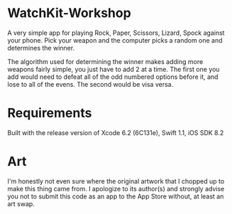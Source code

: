 # WatchKit-Workshop

A very simple app for playing Rock, Paper, Scissors, Lizard, Spock against your phone. Pick your weapon and the computer picks a random one and determines the winner.

The algorithm used for determining the winner makes adding more weapons fairly simple, you just have to add 2 at a time. The first one you add would need to defeat all of the odd numbered options before it, and lose to all of the evens. The second would be visa versa.

# Requirements

Built with the release version of Xcode 6.2 (6C131e), Swift 1.1, iOS SDK 8.2

# Art

I'm honestly not even sure where the original artwork that I chopped up to make this thing came from. I apologize to its author(s) and strongly advise you not to submit this code as an app to the App Store without, at least an art swap.
